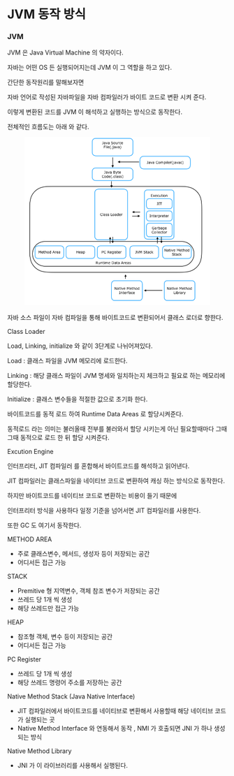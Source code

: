 # JVM 동작 방식

### JVM&#x20;



JVM 은 Java Virtual Machine 의 약자이다.

자바는 어떤 OS 든 실행되어지는데 JVM 이 그 역할을 하고 있다.



간단한 동작원리를 말해보자면

자바 언어로 작성된 자바파일을 자바 컴파일러가 바이트 코드로 변환 시켜 준다.

이렇게 변환된 코드를 JVM 이 해석하고 실행하는 방식으로 동작한다.



전체적인 흐름도는 아래 와 같다.



<figure><img src="../.gitbook/assets/img.png" alt=""><figcaption></figcaption></figure>

자바 소스 파일이 자바 컴파일을 통해 바이트코드로 변환되어서 클래스 로더로 향한다.



Class Loader

Load, Linking, initialize  와 같이 3단계로 나뉘어져있다.



Load : 클래스 파일을 JVM 메모리에 로드한다.

Linking : 해당 클래스 파일이 JVM 명세와 일치하는지 체크하고 필요로 하는 메모리에 할당한다.

Initialize :  클래스 변수들을 적절한 값으로 초기화 한다.



&#x20;바이트코드를 동적 로드 하여 Runtime Data Areas 로 할당시켜준다.

동적로드 라는 의미는 불러올때 전부를 불러와서 할당 시키는게 아닌 필요할때마다 그때 그때 동적으로 로드 한 뒤 할당 시켜준다.



Excution Engine

인터프리터,  JIT  컴파일러 를 혼합해서 바이트코드를 해석하고 읽어낸다.

JIT 컴파일러는 클래스파일을 네이티브 코드로 변환하여 캐싱 하는 방식으로 동작한다.

하지만 바이트코드를 네이티브 코드로 변환하는 비용이 들기  때문에

인터프리터 방식을 사용하다 일정 기준을 넘어서면 JIT  컴파일러를 사용한다.



또한 GC 도 여기서 동작한다.



METHOD AREA

* 주로 클래스변수, 메서드, 생성자 등이 저장되는 공간
* 어디서든 접근 가능



STACK

* Premitive 형 지역변수, 객체 참조 변수가 저장되는 공간
* 쓰레드 당 1개 씩 생성
* 해당 쓰레드만 접근 가능



HEAP

* 참조형 객체, 변수 등이 저장되는 공간
* 어디서든 접근 가능



PC Register

* 쓰레드 당 1개 씩 생성
* 해당 쓰레드 명령어 주소를 저장하는 공간



Native Method Stack (Java Native Interface)

* JIT 컴파일러에서 바이트코드를 네이티브로 변환해서 사용할때 해당 네이티브 코드가 실행되는 곳
* Native Method Interface 와 연동해서 동작 , NMI 가 호출되면 JNI 가 하나 생성되는 방식

Native Method Library

* JNI 가 이 라이브러리를 사용해서 실행된다.





